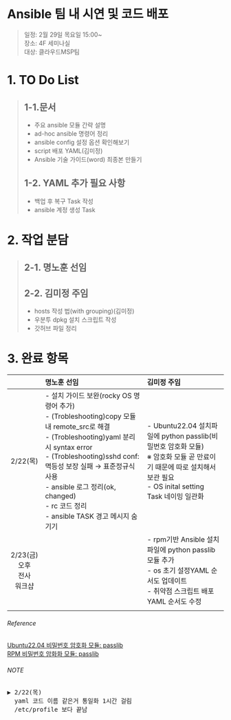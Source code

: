 # Ansible 팀 내 시연 및 코드 배포
> 일정: 2월 29일 목요일 15:00~<br>
> 장소: 4F 세미나실<br>
> 대상: 클라우드MSP팀<br>

# 1. TO Do List
> ## 1-1.문서
> - 주요 ansible 모듈 간략 설명
> - ad-hoc ansible 명령어 정리
> - ansible config 설정 옵션 확인해보기
> - script 배포 YAML(김미정)
> - Ansible 기술 가이드(word) 최종본 만들기
> 
> 
> ## 1-2. YAML 추가 필요 사항
> - 백업 후 복구 Task 작성
> - ansible 계정 생성 Task

  
# 2. 작업 분담
> ## 2-1. 명노훈 선임
>
>   
> ## 2-2. 김미정 주임
>  - hosts 작성 법(with grouping)(김미정)
>  - 우분투 dpkg 설치 스크립트 작성
>  - 갓허브 파일 정리

# 3. 완료 항목
|  | 명노훈 선임 |  김미정 주임 | 
| :---: | :--- | :--- |
| 2/22(목) | - 설치 가이드 보완(rocky OS 명령어 추가)<br> - (Trobleshooting)copy 모듈 내 remote_src로 해결<br> - (Trobleshooting)yaml 분리 시 syntax error<br> - (Trobleshooting)sshd conf: 멱등성 보장 실패 → 표준정규식 사용 <br> - ansible 로그 정리(ok, changed)<br> - rc 코드 정리<br> - ansible TASK 경고 메시지 숨기기| - Ubuntu22.04 설치파일에 python passlib(비밀번호 암호화 모듈)<br> ※  암호화 모듈 곧 만료이기 때문에 따로 설치해서 보관 필요<br> - OS inital setting Task 네이밍 일관화 | 
|2/23(금)<br> 오후<br>전사<br>워크샵||- rpm기반 Ansible 설치파일에 python passlib 모듈 추가<br>- os 초기 설정YAML 순서도 업데이트<br>- 취약점 스크립트 배포 YAML 순서도 수정|
|||

###### Reference
[Ubuntu22.04 비밀번호 암호화 모듈: passlib](https://launchpad.net/ubuntu/mantic/amd64/python3-passlib/1.7.4-3)<br>
[RPM 비밀번호 암화화 모듈: passlib](https://rpmfind.net/linux/rpm2html/search.php?query=python-passlib)

###### NOTE
<pre>
▶ 2/22(목)
  yaml 코드 이름 같은거 통일화 1시간 걸림
  /etc/profile 보다 끝남
</pre>
